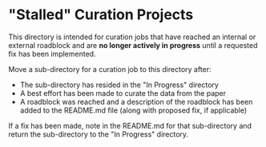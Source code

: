 # "Stalled" Curation Projects
This directory is intended for curation jobs that have reached an internal or external roadblock and are **no longer actively in progress** until a requested fix has been implemented.

Move a sub-directory for a curation job to this directory after:
* The sub-directory has resided in the "In Progress" directory
* A best effort has been made to curate the data from the paper
* A roadblock was reached and a description of the roadblock has been added to the README.md file (along with proposed fix, if applicable)

If a fix has been made, note in the README.md for that sub-directory and return the sub-directory to the "In Progress" directory.



